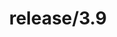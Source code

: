 ---
title: "release/3.9"
description: >
  release/3.9 CHANGELOG Summary, most recent version: v3.9.14, time: 2023-09-26
weight: -39
---